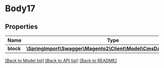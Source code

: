 # Body17

## Properties
Name | Type | Description | Notes
------------ | ------------- | ------------- | -------------
**block** | [**\SpringImport\Swagger\Magento2\Client\Model\CmsDataBlockInterface**](CmsDataBlockInterface.md) |  | 

[[Back to Model list]](../README.md#documentation-for-models) [[Back to API list]](../README.md#documentation-for-api-endpoints) [[Back to README]](../README.md)


